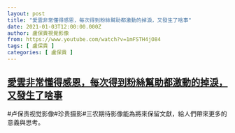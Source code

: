```yaml
---
layout: post
title: "愛雲非常懂得感恩，每次得到粉絲幫助都激動的掉淚，又發生了啥事"
date: 2021-01-03T12:00:00.000Z
author: 盧保貴視覺影像
from: https://www.youtube.com/watch?v=1mFSTH4jO84
tags: [ 盧保貴 ]
categories: [ 盧保貴 ]
---
```

<!--1609675200000-->
[愛雲非常懂得感恩，每次得到粉絲幫助都激動的掉淚，又發生了啥事](https://www.youtube.com/watch?v=1mFSTH4jO84)
------

<div>
#卢保贵视觉影像#珍贵摄影#三农期待影像能為將來保留文獻，給人們帶來更多的意義與思考。
</div>
